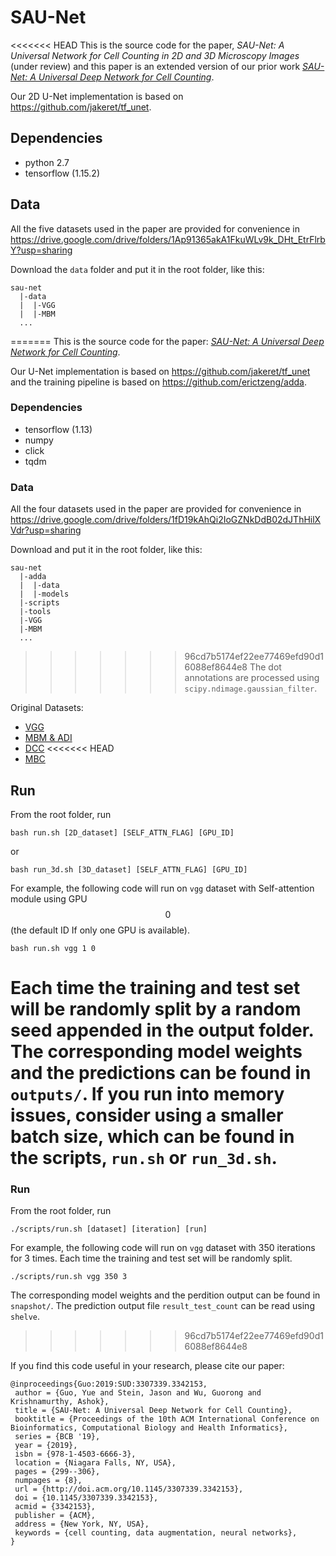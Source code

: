# SAU-Net
<<<<<<< HEAD
This is the source code for the paper, *SAU-Net: A Universal Network for Cell Counting in 2D and 3D Microscopy Images* (under review) and this paper is an extended version of our prior work [*SAU-Net: A Universal Deep Network for Cell Counting*](https://dl.acm.org/citation.cfm?id=3342153). 

Our 2D U-Net implementation is based on https://github.com/jakeret/tf_unet.

## Dependencies
- python 2.7
- tensorflow (1.15.2) 

## Data
All the five datasets used in the paper are provided for convenience in 
https://drive.google.com/drive/folders/1Ap91365akA1FkuWLv9k_DHt_EtrFlrbY?usp=sharing

Download the `data` folder and put it in the root folder, like this:
```
sau-net
  |-data
  |  |-VGG
  |  |-MBM
  ...
```
=======
This is the source code for the paper: [*SAU-Net: A Universal Deep Network for Cell Counting*](https://dl.acm.org/citation.cfm?id=3342153). 

Our U-Net implementation is based on https://github.com/jakeret/tf_unet and the training pipeline is based on https://github.com/erictzeng/adda.

### Dependencies
- tensorflow (1.13)
- numpy 
- click
- tqdm


### Data
All the four datasets used in the paper are provided for convenience in 
https://drive.google.com/drive/folders/1fD19kAhQi2IoGZNkDdB02dJThHilXVdr?usp=sharing

Download and put it in the root folder, like this:
```
sau-net
  |-adda
  |  |-data
  |  |-models
  |-scripts
  |-tools
  |-VGG
  |-MBM
  ...
```

>>>>>>> 96cd7b5174ef22ee77469efd90d16088ef8644e8
The dot annotations are processed using `scipy.ndimage.gaussian_filter`.

Original Datasets:
- [VGG](http://www.robots.ox.ac.uk/~vgg/research/counting/cells.zip)
- [MBM & ADI](https://github.com/ieee8023/countception)
- [DCC](https://github.com/markmarsden/DublinCellDataset)
<<<<<<< HEAD
- [MBC](https://github.com/nestorsaiz/saiz-et-al_2016)


## Run

From the root folder, run
```
bash run.sh [2D_dataset] [SELF_ATTN_FLAG] [GPU_ID] 
```
or 
```
bash run_3d.sh [3D_dataset] [SELF_ATTN_FLAG] [GPU_ID] 
```
For example, the following code will run on `vgg` dataset with Self-attention module using GPU $$0$$ (the default ID If only one GPU is available). 
```
bash run.sh vgg 1 0
```
Each time the training and test set will be randomly split by a random seed appended in the output folder. The corresponding model weights and the predictions can be found in `outputs/`. If you run into memory issues, consider using a smaller batch size, which can be found in the scripts, `run.sh` or `run_3d.sh`.
=======


### Run

From the root folder, run
```
./scripts/run.sh [dataset] [iteration] [run] 
```
For example, the following code will run on `vgg` dataset with 350 iterations for 3 times. Each time the training and test set will be randomly split.
```
./scripts/run.sh vgg 350 3
```
The corresponding model weights and the perdition output can be found in `snapshot/`. The prediction output file `result_test_count` can be read using `shelve`. 
>>>>>>> 96cd7b5174ef22ee77469efd90d16088ef8644e8

If you find this code useful in your research, please cite our paper:
```
@inproceedings{Guo:2019:SUD:3307339.3342153,
 author = {Guo, Yue and Stein, Jason and Wu, Guorong and Krishnamurthy, Ashok},
 title = {SAU-Net: A Universal Deep Network for Cell Counting},
 booktitle = {Proceedings of the 10th ACM International Conference on Bioinformatics, Computational Biology and Health Informatics},
 series = {BCB '19},
 year = {2019},
 isbn = {978-1-4503-6666-3},
 location = {Niagara Falls, NY, USA},
 pages = {299--306},
 numpages = {8},
 url = {http://doi.acm.org/10.1145/3307339.3342153},
 doi = {10.1145/3307339.3342153},
 acmid = {3342153},
 publisher = {ACM},
 address = {New York, NY, USA},
 keywords = {cell counting, data augmentation, neural networks},
} 
```
